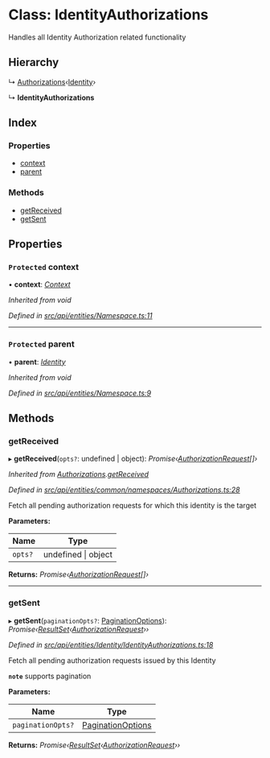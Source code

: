 # Class: IdentityAuthorizations

Handles all Identity Authorization related functionality

## Hierarchy

  ↳ [Authorizations](authorizations.md)‹[Identity](identity.md)›

  ↳ **IdentityAuthorizations**

## Index

### Properties

* [context](identityauthorizations.md#protected-context)
* [parent](identityauthorizations.md#protected-parent)

### Methods

* [getReceived](identityauthorizations.md#getreceived)
* [getSent](identityauthorizations.md#getsent)

## Properties

### `Protected` context

• **context**: *[Context](context.md)*

*Inherited from void*

*Defined in [src/api/entities/Namespace.ts:11](https://github.com/PolymathNetwork/polymesh-sdk/blob/a0872cf4/src/api/entities/Namespace.ts#L11)*

___

### `Protected` parent

• **parent**: *[Identity](identity.md)*

*Inherited from void*

*Defined in [src/api/entities/Namespace.ts:9](https://github.com/PolymathNetwork/polymesh-sdk/blob/a0872cf4/src/api/entities/Namespace.ts#L9)*

## Methods

###  getReceived

▸ **getReceived**(`opts?`: undefined | object): *Promise‹[AuthorizationRequest](authorizationrequest.md)[]›*

*Inherited from [Authorizations](authorizations.md).[getReceived](authorizations.md#getreceived)*

*Defined in [src/api/entities/common/namespaces/Authorizations.ts:28](https://github.com/PolymathNetwork/polymesh-sdk/blob/a0872cf4/src/api/entities/common/namespaces/Authorizations.ts#L28)*

Fetch all pending authorization requests for which this identity is the target

**Parameters:**

Name | Type |
------ | ------ |
`opts?` | undefined &#124; object |

**Returns:** *Promise‹[AuthorizationRequest](authorizationrequest.md)[]›*

___

###  getSent

▸ **getSent**(`paginationOpts?`: [PaginationOptions](../interfaces/paginationoptions.md)): *Promise‹[ResultSet](../interfaces/resultset.md)‹[AuthorizationRequest](authorizationrequest.md)››*

*Defined in [src/api/entities/Identity/IdentityAuthorizations.ts:18](https://github.com/PolymathNetwork/polymesh-sdk/blob/a0872cf4/src/api/entities/Identity/IdentityAuthorizations.ts#L18)*

Fetch all pending authorization requests issued by this Identity

**`note`** supports pagination

**Parameters:**

Name | Type |
------ | ------ |
`paginationOpts?` | [PaginationOptions](../interfaces/paginationoptions.md) |

**Returns:** *Promise‹[ResultSet](../interfaces/resultset.md)‹[AuthorizationRequest](authorizationrequest.md)››*
